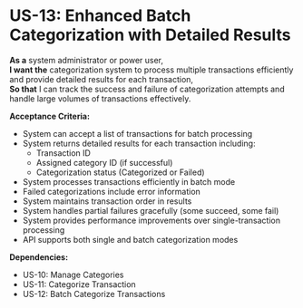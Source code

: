 # US-13: Enhanced Batch Categorization with Detailed Results

**As a** system administrator or power user,  
**I want the** categorization system to process multiple transactions efficiently and provide detailed results for each transaction,  
**So that** I can track the success and failure of categorization attempts and handle large volumes of transactions effectively.

**Acceptance Criteria:**

- System can accept a list of transactions for batch processing
- System returns detailed results for each transaction including:
  - Transaction ID
  - Assigned category ID (if successful)
  - Categorization status (Categorized or Failed)
- System processes transactions efficiently in batch mode
- Failed categorizations include error information
- System maintains transaction order in results
- System handles partial failures gracefully (some succeed, some fail)
- System provides performance improvements over single-transaction processing
- API supports both single and batch categorization modes

**Dependencies:**

- US-10: Manage Categories
- US-11: Categorize Transaction
- US-12: Batch Categorize Transactions 